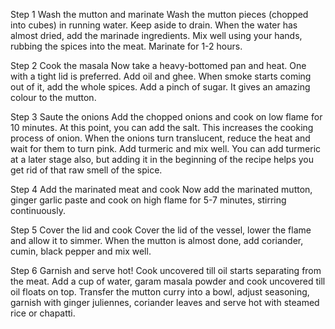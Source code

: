 Step 1 Wash the mutton and marinate
Wash the mutton pieces (chopped into cubes) in running water. Keep aside to drain. When the water has almost dried, add the marinade ingredients. Mix well using your hands, rubbing the spices into the meat. Marinate for 1-2 hours.

Step 2 Cook the masala
Now take a heavy-bottomed pan and heat. One with a tight lid is preferred. Add oil and ghee. When smoke starts coming out of it, add the whole spices. Add a pinch of sugar. It gives an amazing colour to the mutton.

Step 3 Saute the onions
Add the chopped onions and cook on low flame for 10 minutes. At this point, you can add the salt. This increases the cooking process of onion. When the onions turn translucent, reduce the heat and wait for them to turn pink. Add turmeric and mix well. You can add turmeric at a later stage also, but adding it in the beginning of the recipe helps you get rid of that raw smell of the spice.

Step 4 Add the marinated meat and cook
Now add the marinated mutton, ginger garlic paste and cook on high flame for 5-7 minutes, stirring continuously.

Step 5 Cover the lid and cook
Cover the lid of the vessel, lower the flame and allow it to simmer. When the mutton is almost done, add coriander, cumin, black pepper and mix well.

Step 6 Garnish and serve hot!
Cook uncovered till oil starts separating from the meat. Add a cup of water, garam masala powder and cook uncovered till oil floats on top. Transfer the mutton curry into a bowl, adjust seasoning, garnish with ginger juliennes, coriander leaves and serve hot with steamed rice or chapatti.

